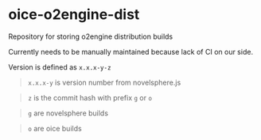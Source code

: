 # oice-o2engine-dist

Repository for storing o2engine distribution builds

Currently needs to be manually maintained because lack of CI on our side.

Version is defined as `x.x.x-y-z`
> `x.x.x-y` is version number from novelsphere.js

> `z` is the commit hash with prefix `g` or `o`

> `g` are novelsphere builds

> `o` are oice builds
